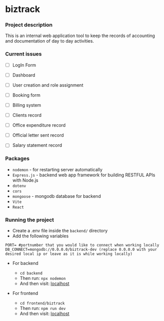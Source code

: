 # biztrack

### Project description

This is an internal web application tool to keep the records of accounting and documentation of day to day activities.


### Current issues
- [ ] LogIn Form
- [ ] Dashboard
- [ ] User creation and role assignment 
- [ ] Booking form
- [ ] Billing system
- [ ] Clients record
- [ ] Office expenditure record
- [ ] Official letter sent record
- [ ] Salary statement record 


### Packages 
- `nodemon` - for restarting server automatically
- `Express.js` - backend web app framework for building RESTFUL APIs with Node.js
- `dotenv` 
- `cors`
- `mongoose` - mongodb database for backend
- `Vite`
- `React` 

### Running the project
- Create a .env file inside the `backend/` directory
- Add the following variables
``` 
PORT= #portnumber that you would like to connect when working locally
DB_CONNECT=mongodb://0.0.0.0/biztrack-dev (replace 0.0.0.0 with your desired local ip or leave as it is while working locally)

```
- For backend
    - `cd backend` 
    - Then run: `npx nodemon`
    - And then visit: [localhost](https://localhost:4000)

- For frontend
    - `cd frontend/biztrack`
    - Then run: `npm run dev`
    - And then visit: [localhost](http://localhost:5173/)

